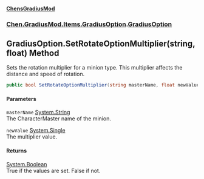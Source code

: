 
#### [ChensGradiusMod](./index 'index')

### [Chen.GradiusMod.Items.GradiusOption](./mfb9nYomeqOwYy2EkL-v0Q 'Chen.GradiusMod.Items.GradiusOption').[GradiusOption](./Vui7fzQ6K+-c8O4kYLP8Wg 'Chen.GradiusMod.Items.GradiusOption.GradiusOption')

## GradiusOption.SetRotateOptionMultiplier(string, float) Method
Sets the rotation multiplier for a minion type. This multiplier affects the distance and speed of rotation.  
```csharp
public bool SetRotateOptionMultiplier(string masterName, float newValue);
```

#### Parameters
<a name='8hCNoHYA-qi9Yk66HEK5ew'></a>
`masterName` [System.String](https://docs.microsoft.com/en-us/dotnet/api/System.String 'System.String')  
The CharacterMaster name of the minion.  
  
<a name='9I26OKGEpmfLQ5-QZ-3ddQ'></a>
`newValue` [System.Single](https://docs.microsoft.com/en-us/dotnet/api/System.Single 'System.Single')  
The multiplier value.  
  

#### Returns
[System.Boolean](https://docs.microsoft.com/en-us/dotnet/api/System.Boolean 'System.Boolean')  
True if the values are set. False if not.  
